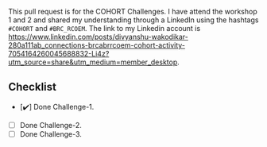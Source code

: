 This pull request is for the COHORT Challenges. I have attend the workshop 1 and 2 and shared my understanding through a LinkedIn using the hashtags `#COHORT` and `#BRC_RCOEM`.
 The link to my Linkedin account is https://www.linkedin.com/posts/divyanshu-wakodikar-280a111ab_connections-brcabrrcoem-cohort-activity-7054164260045688832-Li4z?utm_source=share&utm_medium=member_desktop.

## Checklist

- [✔️] Done Challenge-1.
- [ ] Done Challenge-2.
- [ ] Done Challenge-3.
